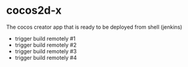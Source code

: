 # cocos2d-x

The cocos creator app that is ready to be deployed from shell (jenkins)

- trigger build remotely #1
- trigger build remotely #2
- trigger build remotely #3
- trigger build remotely #4
